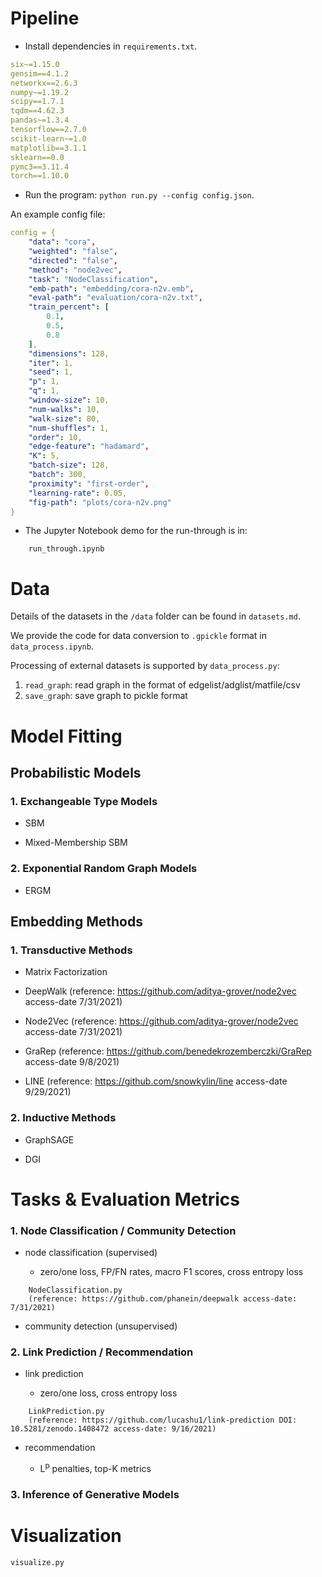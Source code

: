 
# Pipeline
- Install dependencies in `requirements.txt`. 
```yaml
six~=1.15.0
gensim==4.1.2
networkx==2.6.3
numpy~=1.19.2
scipy==1.7.1
tqdm==4.62.3
pandas~=1.3.4
tensorflow==2.7.0
scikit-learn~=1.0
matplotlib==3.1.1
sklearn==0.0
pymc3==3.11.4
torch==1.10.0
```

- Run the program: 
`python run.py --config config.json`. 

An example config file: 
```yaml
config = {
    "data": "cora",
    "weighted": "false",
    "directed": "false",
    "method": "node2vec",
    "task": "NodeClassification",
    "emb-path": "embedding/cora-n2v.emb",
    "eval-path": "evaluation/cora-n2v.txt",
    "train_percent": [
        0.1,
        0.5,
        0.8
    ],
    "dimensions": 128,
    "iter": 1,
    "seed": 1,
    "p": 1,
    "q": 1,
    "window-size": 10,
    "num-walks": 10,
    "walk-size": 80,
    "num-shuffles": 1,
    "order": 10,
    "edge-feature": "hadamard",
    "K": 5, 
    "batch-size": 128, 
    "batch": 300,
    "proximity": "first-order", 
    "learning-rate": 0.05, 
    "fig-path": "plots/cora-n2v.png"
}
```

- The Jupyter Notebook demo for the run-through is in:
```
    run_through.ipynb
```

# Data
Details of the datasets in the `/data` folder can be found in `datasets.md`.

We provide the code for data conversion to `.gpickle` format in `data_process.ipynb`. 

Processing of external datasets is supported by `data_process.py`:
1. `read_graph`: read graph in the format of edgelist/adglist/matfile/csv
2. `save_graph`: save graph to pickle format

# Model Fitting
## Probabilistic Models

### 1. Exchangeable Type Models

- SBM
    
- Mixed-Membership SBM

### 2. Exponential Random Graph Models

- ERGM

## Embedding Methods
### 1. Transductive Methods
- Matrix Factorization 

- DeepWalk (reference: https://github.com/aditya-grover/node2vec access-date 7/31/2021)

- Node2Vec (reference: https://github.com/aditya-grover/node2vec access-date 7/31/2021)

- GraRep (reference: https://github.com/benedekrozemberczki/GraRep access-date 9/8/2021)

- LINE (reference: https://github.com/snowkylin/line access-date 9/29/2021)

### 2. Inductive Methods
- GraphSAGE

- DGI


# Tasks & Evaluation Metrics
### 1. Node Classification / Community Detection
- node classification (supervised)

    - zero/one loss, FP/FN rates, macro F1 scores, cross entropy loss
```
    NodeClassification.py
    (reference: https://github.com/phanein/deepwalk access-date: 7/31/2021)
```

- community detection (unsupervised)

### 2. Link Prediction / Recommendation

- link prediction

    - zero/one loss, cross entropy loss
```
    LinkPrediction.py
    (reference: https://github.com/lucashu1/link-prediction DOI: 10.5281/zenodo.1408472 access-date: 9/16/2021)
```

- recommendation
    
    - L<sup>p</sup> penalties, top-K metrics

### 3. Inference of Generative Models


# Visualization
```
visualize.py
```


